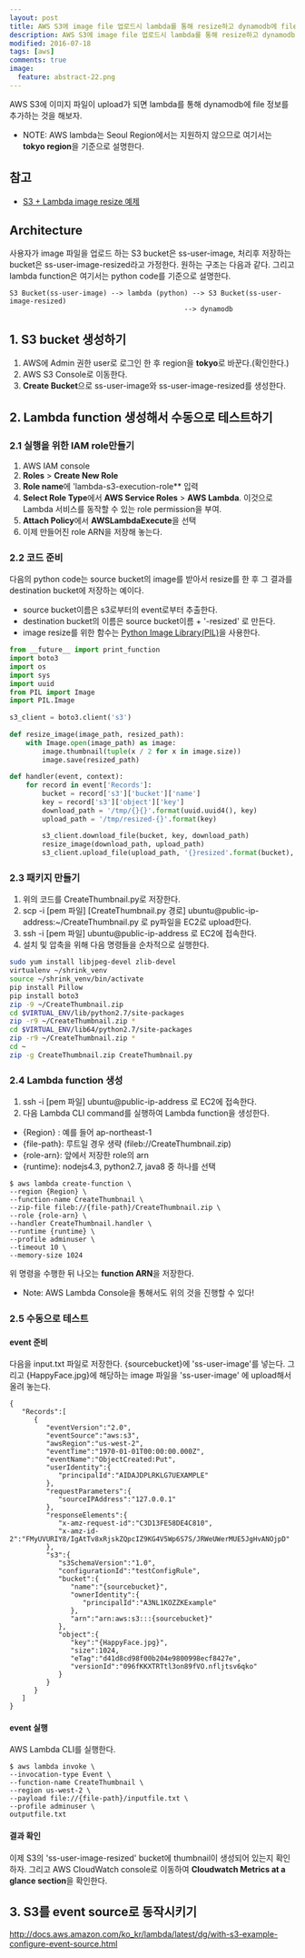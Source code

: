 ```yaml
---
layout: post
title: AWS S3에 image file 업로드시 lambda를 통해 resize하고 dynamodb에 file 정보 추가하기
description: AWS S3에 image file 업로드시 lambda를 통해 resize하고 dynamodb에 file 정보 추가하기
modified: 2016-07-18
tags: [aws]
comments: true
image:
  feature: abstract-22.png
---
```

AWS S3에 이미지 파일이 upload가 되면 lambda를 통해 dynamodb에 file 정보를 추가하는 것을 해보자.

- NOTE: AWS lambda는 Seoul Region에서는 지원하지 않으므로 여기서는 **tokyo region**을 기준으로 설명한다. 

## 참고

- [S3 + Lambda image resize 예제](http://docs.aws.amazon.com/ko_kr/lambda/latest/dg/with-s3-example.html)

## Architecture

사용자가 image 파일을 업로드 하는 S3 bucket은 ss-user-image, 처리후 저장하는 bucket은 ss-user-image-resized라고 가정한다. 원하는 구조는 다음과 같다.
그리고 lambda function은 여기서는 python code를 기준으로 설명한다. 

```
S3 Bucket(ss-user-image) --> lambda (python) --> S3 Bucket(ss-user-image-resized)
                                           --> dynamodb 
```

## 1. S3 bucket 생성하기

1. AWS에 Admin 권한 user로 로그인 한 후 region을 **tokyo**로 바꾼다.(확인한다.)
2. AWS S3 Console로 이동한다. 
3. **Create Bucket**으로 ss-user-image와 ss-user-image-resized를 생성한다. 

## 2. Lambda function 생성해서 수동으로 테스트하기

### 2.1 실행을 위한 IAM role만들기 

1. AWS IAM console 
2. **Roles** > **Create New Role** 
3. **Role name**에 'lambda-s3-execution-role** 입력
4. **Select Role Type**에서 **AWS Service Roles** > **AWS Lambda**. 이것으로 Lambda 서비스를 동작할 수 있는 role permission을 부여.
5. **Attach Policy**에서 **AWSLambdaExecute**을 선택
6. 이제 만들어진 role ARN을 저장해 놓는다. 

### 2.2 코드 준비

다음의 python code는 source bucket의 image를 받아서 resize를 한 후 그 결과를 destination bucket에 저장하는 예이다. 

- source bucket이름은 s3로부터의 event로부터 추출한다. 
- destination bucket의 이름은 source bucket이름 + '-resized' 로 만든다. 
- image resize를 위한 함수는 [Python Image Library(PIL)](http://effbot.org/imagingbook/introduction.htm)을 사용한다. 

```python
from __future__ import print_function
import boto3
import os
import sys
import uuid
from PIL import Image
import PIL.Image
     
s3_client = boto3.client('s3')
     
def resize_image(image_path, resized_path):
    with Image.open(image_path) as image:
        image.thumbnail(tuple(x / 2 for x in image.size))
        image.save(resized_path)
     
def handler(event, context):
    for record in event['Records']:
        bucket = record['s3']['bucket']['name']
        key = record['s3']['object']['key'] 
        download_path = '/tmp/{}{}'.format(uuid.uuid4(), key)
        upload_path = '/tmp/resized-{}'.format(key)
        
        s3_client.download_file(bucket, key, download_path)
        resize_image(download_path, upload_path)
        s3_client.upload_file(upload_path, '{}resized'.format(bucket), key)
```

### 2.3 패키지 만들기 

1. 위의 코드를 CreateThumbnail.py로 저장한다. 
2. scp -i [pem 파일] [CreateThumbnail.py 경로] ubuntu@public-ip-address:~/CreateThumbnail.py 로 py파일을 EC2로 upload한다. 
3. ssh -i [pem 파일] ubuntu@public-ip-address 로 EC2에 접속한다. 
4. 설치 및 압축을 위해 다음 명령들을 순차적으로 실행한다. 

```bash
sudo yum install libjpeg-devel zlib-devel
virtualenv ~/shrink_venv
source ~/shrink_venv/bin/activate
pip install Pillow
pip install boto3
zip -9 ~/CreateThumbnail.zip
cd $VIRTUAL_ENV/lib/python2.7/site-packages
zip -r9 ~/CreateThumbnail.zip *
cd $VIRTUAL_ENV/lib64/python2.7/site-packages
zip -r9 ~/CreateThumbnail.zip *
cd ~
zip -g CreateThumbnail.zip CreateThumbnail.py
```

### 2.4 Lambda function 생성

1. ssh -i [pem 파일] ubuntu@public-ip-address 로 EC2에 접속한다. 
2. 다음 Lambda CLI command를 실행하여 Lambda function을 생성한다. 

- {Region} : 예를 들어 ap-northeast-1
- {file-path}: 루트일 경우 생략 (fileb://CreateThumbnail.zip)
- {role-arn}: 앞에서 저장한 role의 arn
- {runtime}: nodejs4.3, python2.7, java8 중 하나를 선택 

```
$ aws lambda create-function \
--region {Region} \
--function-name CreateThumbnail \
--zip-file fileb://{file-path}/CreateThumbnail.zip \
--role {role-arn} \
--handler CreateThumbnail.handler \
--runtime {runtime} \
--profile adminuser \
--timeout 10 \
--memory-size 1024
```

위 명령을 수행한 뒤 나오는 **function ARN**을 저장한다. 

- Note: AWS Lambda Console을 통해서도 위의 것을 진행할 수 있다!

### 2.5 수동으로 테스트 

#### event 준비 

다음을 input.txt 파일로 저장한다. {sourcebucket}에 'ss-user-image'를 넣는다. 그리고 {HappyFace.jpg}에 해당하는 image 파일을  'ss-user-image'
에 upload해서 올려 놓는다. 

```
{  
   "Records":[  
      {  
         "eventVersion":"2.0",
         "eventSource":"aws:s3",
         "awsRegion":"us-west-2",
         "eventTime":"1970-01-01T00:00:00.000Z",
         "eventName":"ObjectCreated:Put",
         "userIdentity":{  
            "principalId":"AIDAJDPLRKLG7UEXAMPLE"
         },
         "requestParameters":{  
            "sourceIPAddress":"127.0.0.1"
         },
         "responseElements":{  
            "x-amz-request-id":"C3D13FE58DE4C810",
            "x-amz-id-2":"FMyUVURIY8/IgAtTv8xRjskZQpcIZ9KG4V5Wp6S7S/JRWeUWerMUE5JgHvANOjpD"
         },
         "s3":{  
            "s3SchemaVersion":"1.0",
            "configurationId":"testConfigRule",
            "bucket":{  
               "name":"{sourcebucket}",
               "ownerIdentity":{  
                  "principalId":"A3NL1KOZZKExample"
               },
               "arn":"arn:aws:s3:::{sourcebucket}"
            },
            "object":{  
               "key":"{HappyFace.jpg}",
               "size":1024,
               "eTag":"d41d8cd98f00b204e9800998ecf8427e",
               "versionId":"096fKKXTRTtl3on89fVO.nfljtsv6qko"
            }
         }
      }
   ]
}
```

#### event 실행 

AWS Lambda CLI를 실행한다. 

```
$ aws lambda invoke \
--invocation-type Event \
--function-name CreateThumbnail \
--region us-west-2 \
--payload file://{file-path}/inputfile.txt \
--profile adminuser \
outputfile.txt
```

#### 결과 확인 

이제 S3의  'ss-user-image-resized' bucket에 thumbnail이 생성되어 있는지 확인하자. 그리고 AWS CloudWatch console로 이동하여 **Cloudwatch Metrics at a glance section**을 확인한다. 

## 3. S3를 event source로 동작시키기 

http://docs.aws.amazon.com/ko_kr/lambda/latest/dg/with-s3-example-configure-event-source.html
